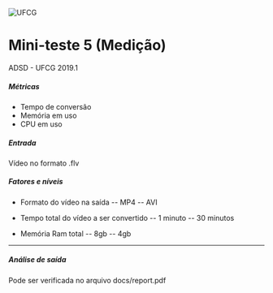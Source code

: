 ![UFCG](https://seeklogo.com/images/U/ufcg_universidade_federal_de_campina_grande-logo-E8B3971276-seeklogo.com.png "UFCG")
# Mini-teste 5 (Medição)
ADSD - UFCG 2019.1

##### Métricas
- Tempo de conversão
- Memória em uso
- CPU em uso

##### Entrada
Vídeo no formato .flv

##### Fatores e níveis
- Formato do vídeo na saída
-- MP4
-- AVI

- Tempo total do vídeo a ser convertido
-- 1 minuto
-- 30 minutos

- Memória Ram total
-- 8gb
-- 4gb

---

##### Análise de saída
Pode ser verificada no arquivo docs/report.pdf
